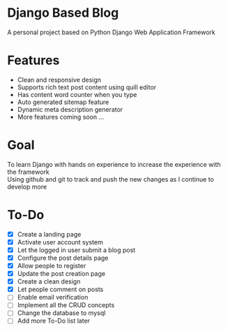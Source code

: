 # Django Based Blog
A personal project based on Python Django Web Application Framework
# Features
* Clean and responsive design
* Supports rich text post content using quill editor
* Has content word counter when you type
* Auto generated sitemap feature
* Dynamic meta description generator
* More features coming soon ...
# Goal
To learn Django with hands on experience to increase the experience with the framework<br>
Using github and git to track and push the new changes as I continue to develop more
# To-Do
- [x] Create a landing page
- [x] Activate user account system
- [x] Let the logged in user submit a blog post
- [x] Configure the post details page
- [x] Allow people to register
- [x] Update the post creation page
- [x] Create a clean design
- [x] Let people comment on posts
- [ ] Enable email verification
- [ ] Implement all the CRUD concepts
- [ ] Change the database to mysql
- [ ] Add more To-Do list later
